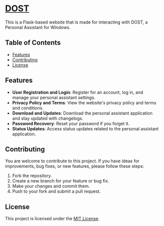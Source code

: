 # [DOST](https://sayan-central.onrender.com/dost)

This is a Flask-based website that is made for interacting with DOST, a Personal Assistant for Windows.

## Table of Contents

-   [Features](#features)
-   [Contributing](#contributing)
-   [License](#license)

## Features

-   **User Registration and Login**: Register for an account, log in, and manage your personal assistant settings.
-   **Privacy Policy and Terms**: View the website's privacy policy and terms and conditions.
-   **Download and Updates**: Download the personal assistant application and stay updated with changelogs.
-   **Password Recovery**: Reset your password if you forget it.
-   **Status Updates**: Access status updates related to the personal assistant application.

## Contributing

You are welcome to contribute to this project. If you have ideas for improvements, bug fixes, or new features, please follow these steps:

1. Fork the repository.
2. Create a new branch for your feature or bug fix.
3. Make your changes and commit them.
4. Push to your fork and submit a pull request.

## License

This project is licensed under the [MIT License](LICENSE.md).

